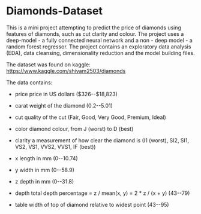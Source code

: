 # Diamonds-Dataset
This is a mini project attempting to predict the price of diamonds using features of diamonds, such as cut clarity and colour. The project uses a deep-model - a fully connected neural network and a non - deep model - a random forest regressor. The project contains an exploratory data analysis (EDA), data cleansing, dimensionality reduction and the model building files.

The dataset was found on kaggle: https://www.kaggle.com/shivam2503/diamonds

The data contains:

- price price in US dollars (\$326--\$18,823)

- carat weight of the diamond (0.2--5.01)

- cut quality of the cut (Fair, Good, Very Good, Premium, Ideal)

- color diamond colour, from J (worst) to D (best)

- clarity a measurement of how clear the diamond is (I1 (worst), SI2, SI1, VS2, VS1, VVS2, VVS1, IF (best))

- x length in mm (0--10.74)

- y width in mm (0--58.9)

- z depth in mm (0--31.8)

- depth total depth percentage = z / mean(x, y) = 2 * z / (x + y) (43--79)

- table width of top of diamond relative to widest point (43--95)
